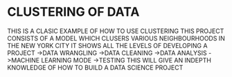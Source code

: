 # CLUSTERING OF DATA 
THIS IS A CLASIC EXAMPLE OF HOW TO USE CLUSTERING 
THIS PROJECT CONSISTS OF A MODEL WHICH CLUSERS VARIOUS NEIGHBOURHOODS IN THE NEW YORK CITY
IT SHOWS ALL THE LEVELS OF DEVELOPING A PROJECT
->DATA WRANGLING
->DATA CLEANING
->DATA ANALYSIS
->MACHINE LEARNING MODE
->TESTING
THIS WILL GIVE AN INDEPTH KNOWLEDGE OF HOW TO BUILD A DATA SCIENCE PROJECT

